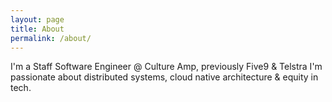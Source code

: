 ```yaml
---
layout: page
title: About
permalink: /about/
---
```


I'm a Staff Software Engineer @ Culture Amp, previously Five9 & Telstra
I'm passionate about distributed systems, cloud native architecture & equity in tech.



